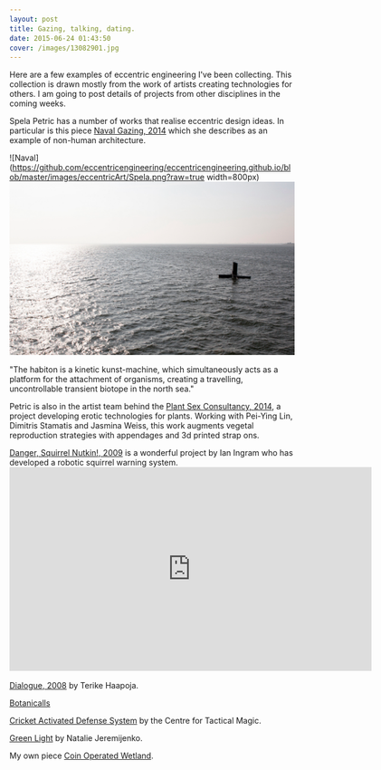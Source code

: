 ```yaml
---
layout: post
title: Gazing, talking, dating.
date: 2015-06-24 01:43:50
cover: /images/13082901.jpg
---
```



Here are a few examples of eccentric engineering I've been collecting. This collection is drawn mostly from the work of artists creating technologies for others. I am going to post details of projects from other disciplines in the coming weeks.

Spela Petric has a number of works that realise eccentric design ideas. In particular is this piece [Naval Gazing, 2014](http://www.spelapetric.org/portfolio/naval-gazing/#) which she describes as an example of non-human architecture.

![Naval](https://github.com/eccentricengineering/eccentricengineering.github.io/blob/master/images/eccentricArt/Spela.png?raw=true width=800px)
<img src="https://github.com/eccentricengineering/eccentricengineering.github.io/blob/master/images/eccentricArt/Spela.png?raw=true" alt="alt text" width="640px">

"The habiton is a kinetic kunst-machine, which simultaneously acts as a platform for the attachment of organisms, creating a travelling, uncontrollable transient biotope in the north sea."

Petric is also in the artist team behind the [Plant Sex Consultancy, 2014](http://psx-consultancy.com/), a project developing erotic technologies for plants. Working with Pei-Ying Lin, Dimitris Stamatis and Jasmina Weiss, this work augments vegetal reproduction strategies with appendages and 3d printed strap ons.


[Danger, Squirrel Nutkin!, 2009](http://www.ingramclockworks.com/machines/2009_squirrel.html) is a wonderful project by Ian Ingram who has developed a robotic squirrel warning system. <iframe width="640" height="360" src="https://player.vimeo.com/video/45975282?color=ffffff&portrait=0" frameborder="0" allowfullscreen></iframe>

[Dialogue, 2008](http://www.terikehaapoja.net/dialogue/) by Terike Haapoja.


[Botanicalls](http://www.botanicalls.com/)

[Cricket Activated Defense System](http://www.tacticalmagic.org/CTM/project%20pages/CADS.htm) by the Centre for Tactical Magic.

[Green Light](http://www.environmentalhealthclinic.net/greenlight) by Natalie Jeremijenko.

My own piece [Coin Operated Wetland](http://tegabrain.com/Coin-Operated-Wetland).
